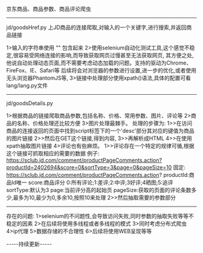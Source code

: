 京东商品、商品参数、商品评论爬虫



----------------------------------------------------------------------

jd/goodsHref.py 上JD商品的连接爬取,对输入的一个关键字,进行搜索,并返回商品链接

1>输入的字符串使用  "" 包含起来
2>使用selenium自动化测试工具,这个感觉不稳定,很容易受网络连接的影响,而导致获取网页过慢甚至无法获取网页,
  其方便之处,他说自动处理动态页面,而不需要考虑动态加载的问题。支持的驱动为Chrome、FireFox、IE、Safari等
  后续将会对浏览器的参数进行设置,进一步的优化,或者使用无头浏览器PhantomJS等,
3>链接中处理部分使用xpath()语法,具体的配置可看lang/lang.py文件


----------------------------------------------------------------------

jd/goodsDetails.py

1>根据商品的链接爬取商品参数,包括名称、价格、常用参数、图片、评论等
2>商品的名称、价格处理还比较方便
3>图片处理最棘手。
  处理的步骤为:
     1>>在访问商品的连接返回的页面中找到script标签下的一个'desc'部分其对应的键值为商品的图片链接
     2>>然后在GET这个链接,得到内容,
     3>>再解析成HTML
     4>>在使用xpath抽取图片链接
4>评论也有些麻烦。
     1>>评论存在一个特定的规律可循,根据这个链接可抓取相应的需要的数据
        例子:
        https://sclub.jd.com/comment/productPageComments.action?productId=2402694&score=0&sortType=3&page=0&pageSize=10
        固定: https://sclub.jd.com/comment/productPageComments.action?
        productId:商品Id唯一
        score:商品评分 0:所有评论;1:差评;2:中评;3好评;4晒图;5:追评
        sortType:默认为3
        page:当前评分高的起始页
        pageSize:获取的页面的评论条数多少,最多为10,最少为0,多余10,按照10来处理
     2>>然后抽取需要的参数部分



----------------------------------------------------------------------

存在的问题:
    1>selenium的不问题性,会导致访问失败,同时参数的抽取失败等等不稳定的因素
    2>在后续将使用多线程或者多线程的模式
    3>同时考虑分布式爬虫
    4>ip代理
    5>数据存储的不合理性
    6>后续将使用WEB呈现等等


-----持续更新-----